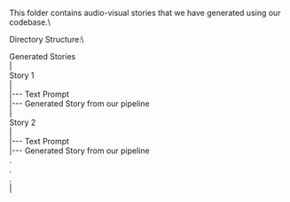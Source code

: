 This folder contains audio-visual stories that we have generated using our codebase.\

Directory Structure:\

Generated Stories\
    |\
    Story 1\
    |\
    |--- Text Prompt\
    |--- Generated Story from our pipeline \
    |\
    Story 2\
    |\
    |--- Text Prompt \
    |--- Generated Story from our pipeline \
    .\
    .\
    .\
    |